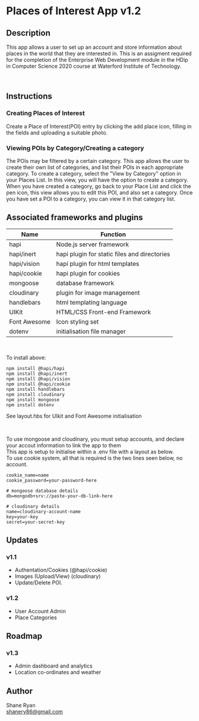 # Places of Interest App v1.2

## Description
This app allows a user to set up an account and store information about places in the world that they are interested in. This is an assigment required for the completion of the Enterprise Web Development module in the HDip in Computer Science 2020 course at Waterford Institute of Technology.

<br />

## Instructions

### Creating Places of Interest
Create a Place of Interest(POI) entry by clicking the add place icon, filling in the fields and uploading a suitable photo. 

### Viewing POIs by Category/Creating a category
The POIs may be filtered by a certain category. This app allows the user to create their own list of categories, and list their POIs in each appropriate category. 
To create a category, select the "View by Category" option in your Places List. In this view, you will have the option to create a category. When you have created a category,
go back to your Place List and click the pen icon, this view allows you to edit this POI, and also set a category. Once you have set a POI to a category, you can view it in that
category list.

## Associated frameworks and plugins
Name|Function|
|---|--------|
|hapi|Node.js server framework|
|hapi/inert|hapi plugin for static files and directories
|hapi/vision|hapi plugin for html templates
|hapi/cookie|hapi plugin for cookies
|mongoose|database framework
|cloudinary|plugin for image management
|handlebars|html templating language
|UIKit|HTML/CSS Front-end Framework
|Font Awesome|Icon styling set
|dotenv|initialisation file manager

<br />

To install above:
```
npm install @hapi/hapi
npm install @hapi/inert
npm install @hapi/vision
npm install @hapi/cookie
npm install handlebars
npm install cloudinary
npm install mongoose
npm install dotenv
```
See layout.hbs for UIkit and Font Awesome initialisation

<br>

To use mongoose and cloudinary, you must setup accounts, and declare your accout information to link the app to them<br>
This app is setup to initialise within a .env file with a layout as below. <br>
To use cookie system, all that is required is the two lines seen below, no account.

```
cookie_name=name
cookie_password=your-password-here

# mongoose database details
db=mongodb+srv://paste-your-db-link-here

# cloudinary details
name=cloudinary-account-name
key=your-key
secret=your-secret-key
```

## Updates

### v1.1
* Authentation/Cookies (@hapi/cookie)
* Images (Upload/View) (cloudinary)
* Update/Delete POI.

### v1.2
* User Account Admin
* Place Categories

## Roadmap

### v1.3
* Admin dashboard and analytics
* Location co-ordinates and weather

## Author
Shane Ryan <br />
shanery86@gmail.com
